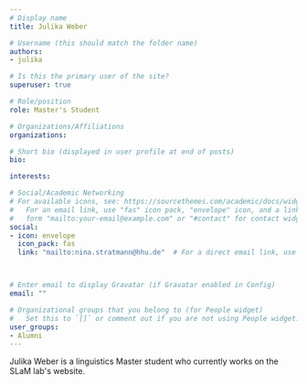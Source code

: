 ```yaml
---
# Display name
title: Julika Weber

# Username (this should match the folder name)
authors:
- julika

# Is this the primary user of the site?
superuser: true

# Role/position
role: Master's Student

# Organizations/Affiliations
organizations:

# Short bio (displayed in user profile at end of posts)
bio:

interests:

# Social/Academic Networking
# For available icons, see: https://sourcethemes.com/academic/docs/widgets/#icons
#   For an email link, use "fas" icon pack, "envelope" icon, and a link in the
#   form "mailto:your-email@example.com" or "#contact" for contact widget.
social:
- icon: envelope
  icon_pack: fas
  link: "mailto:nina.stratmann@hhu.de"  # For a direct email link, use "mailto:test@example.org".



# Enter email to display Gravatar (if Gravatar enabled in Config)
email: ""

# Organizational groups that you belong to (for People widget)
#   Set this to `[]` or comment out if you are not using People widget.
user_groups:
- Alumni
---
```

Julika Weber is a linguistics Master student who currently works on the SLaM lab's website.
